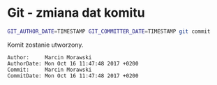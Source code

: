 # Git - zmiana dat komitu

``` bash
GIT_AUTHOR_DATE=TIMESTAMP GIT_COMMITTER_DATE=TIMESTAMP git commit
```

Komit zostanie utworzony.
```
Author:     Marcin Morawski
AuthorDate: Mon Oct 16 11:47:48 2017 +0200
Commit:     Marcin Morawski
CommitDate: Mon Oct 16 11:47:48 2017 +0200
```
